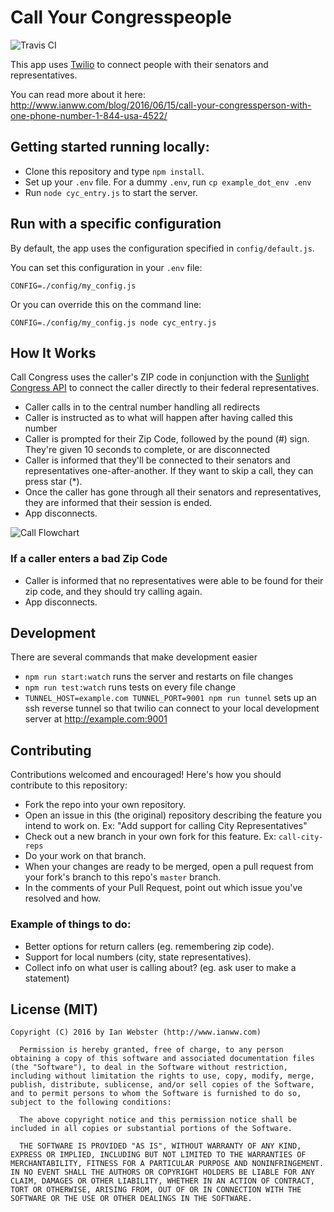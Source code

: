 # Call Your Congresspeople

![Travis CI](https://travis-ci.org/StayWokeOrg/general-congress-hotline.svg?branch=master)

This app uses [Twilio](https://www.twilio.com/) to connect people with their senators and representatives.

You can read more about it here: http://www.ianww.com/blog/2016/06/15/call-your-congressperson-with-one-phone-number-1-844-usa-4522/

## Getting started running locally:

- Clone this repository and type `npm install`.
- Set up your `.env` file.  For a dummy `.env`, run `cp example_dot_env .env`
- Run `node cyc_entry.js` to start the server.

## Run with a specific configuration

By default, the app uses the configuration specified in `config/default.js`.

You can set this configuration in your `.env` file:

```
CONFIG=./config/my_config.js
```

Or you can override this on the command line:

```
CONFIG=./config/my_config.js node cyc_entry.js
```

## How It Works

Call Congress uses the caller's ZIP code in conjunction with the [Sunlight Congress API](https://sunlightlabs.github.io/congress/) to connect the caller directly to their federal representatives.

- Caller calls in to the central number handling all redirects
- Caller is instructed as to what will happen after having called this number
- Caller is prompted for their Zip Code, followed by the pound (#) sign. They're given 10 seconds to complete, or are disconnected
- Caller is informed that they'll be connected to their senators and representatives one-after-another. If they want to skip a call, they can press star (*).
- Once the caller has gone through all their senators and representatives, they are informed that their session is ended.
- App disconnects.

![Call Flowchart](https://raw.githubusercontent.com/StayWokeOrg/general-congress-hotline/master/spec/call-flowchart.png)

### If a caller enters a bad Zip Code

- Caller is informed that no representatives were able to be found for their zip code, and they should try calling again.
- App disconnects.

## Development

There are several commands that make development easier

- `npm run start:watch` runs the server and restarts on file changes
- `npm run test:watch` runs tests on every file change
- `TUNNEL_HOST=example.com TUNNEL_PORT=9001 npm run tunnel` sets up an ssh reverse tunnel so that twilio can connect to your local development server at http://example.com:9001

## Contributing

Contributions welcomed and encouraged! Here's how you should contribute to this repository:

- Fork the repo into your own repository.
- Open an issue in this (the original) repository describing the feature you intend to work on. Ex: "Add support for calling City Representatives"
- Check out a new branch in your own fork for this feature. Ex: `call-city-reps`
- Do your work on that branch.
- When your changes are ready to be merged, open a pull request from your fork's branch to this repo's `master` branch.
- In the comments of your Pull Request, point out which issue you've resolved and how.


### Example of things to do:

- Better options for return callers (eg. remembering zip code).
- Support for local numbers (city, state representatives).
- Collect info on what user is calling about? (eg. ask user to make a statement)


## License (MIT)

```
Copyright (C) 2016 by Ian Webster (http://www.ianww.com)

  Permission is hereby granted, free of charge, to any person obtaining a copy of this software and associated documentation files (the "Software"), to deal in the Software without restriction, including without limitation the rights to use, copy, modify, merge, publish, distribute, sublicense, and/or sell copies of the Software, and to permit persons to whom the Software is furnished to do so, subject to the following conditions:

  The above copyright notice and this permission notice shall be included in all copies or substantial portions of the Software.

  THE SOFTWARE IS PROVIDED "AS IS", WITHOUT WARRANTY OF ANY KIND, EXPRESS OR IMPLIED, INCLUDING BUT NOT LIMITED TO THE WARRANTIES OF MERCHANTABILITY, FITNESS FOR A PARTICULAR PURPOSE AND NONINFRINGEMENT. IN NO EVENT SHALL THE AUTHORS OR COPYRIGHT HOLDERS BE LIABLE FOR ANY CLAIM, DAMAGES OR OTHER LIABILITY, WHETHER IN AN ACTION OF CONTRACT, TORT OR OTHERWISE, ARISING FROM, OUT OF OR IN CONNECTION WITH THE SOFTWARE OR THE USE OR OTHER DEALINGS IN THE SOFTWARE.
```
